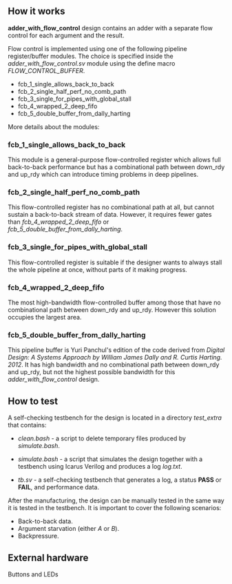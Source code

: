 <!---

This file is used to generate your project datasheet. Please fill in the information below and delete any unused
sections.

You can also include images in this folder and reference them in the markdown. Each image must be less than
512 kb in size, and the combined size of all images must be less than 1 MB.
-->

## How it works

**adder_with_flow_control** design contains an adder with a separate flow control for each argument and the result.

Flow control is implemented
using one of the following pipeline register/buffer modules.
The choice is specified inside the *adder_with_flow_control.sv* module using
the define macro *FLOW_CONTROL_BUFFER*.

* fcb_1_single_allows_back_to_back
* fcb_2_single_half_perf_no_comb_path
* fcb_3_single_for_pipes_with_global_stall
* fcb_4_wrapped_2_deep_fifo
* fcb_5_double_buffer_from_dally_harting

More details about the modules:

### fcb_1_single_allows_back_to_back

This module is a general-purpose flow-controlled register
which allows full back-to-back performance
but has a combinational path between down_rdy and up_rdy
which can introduce timing problems in deep pipelines.

### fcb_2_single_half_perf_no_comb_path

This flow-controlled register has no combinational path at all,
but cannot sustain a back-to-back stream of data.
However, it requires fewer gates than *fcb_4_wrapped_2_deep_fifo*
or *fcb_5_double_buffer_from_dally_harting*.

### fcb_3_single_for_pipes_with_global_stall

This flow-controlled register is suitable
if the designer wants to always
stall the whole pipeline at once,
without parts of it making progress.

### fcb_4_wrapped_2_deep_fifo

The most high-bandwidth flow-controlled buffer
among those that have no combinational path
between down_rdy and up_rdy.
However this solution occupies the largest area.

### fcb_5_double_buffer_from_dally_harting

This pipeline buffer is Yuri Panchul's edition of the code derived from 
*Digital Design: A Systems Approach by William James Dally and R. Curtis Harting. 2012*.
It has high bandwidth and no combinational path between down_rdy and up_rdy,
but not the highest possible bandwidth for this *adder_with_flow_control*
design.

## How to test

A self-checking testbench for the design is located in a directory
*test_extra* that contains:

* *clean.bash* - a script to delete temporary files produced by
  *simulate.bash*.

* *simulate.bash* - a script that simulates the design together with a testbench using
  Icarus Verilog and produces a log *log.txt*.

* *tb.sv* - a self-checking testbench that generates a log, a status
  **PASS** or **FAIL**, and performance data.

After the manufacturing, the design can be manually tested in the same way it
is tested in the testbench. It is important to cover the following
scenarios:

* Back-to-back data.
* Argument starvation (either *A* or *B*).
* Backpressure.

## External hardware

Buttons and LEDs
